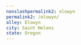 ```yaml
---
﻿nonslashpermalink2: elowyn
permalink2: /elowyn/
alley: Elowyn
city: Saint Helens
state: Oregon
---
```


